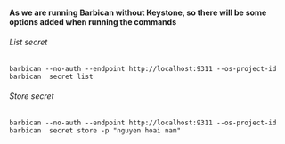 #### As we are running Barbican without Keystone, so there will be some options added when running the commands

###### List secret

```
barbican --no-auth --endpoint http://localhost:9311 --os-project-id barbican  secret list
```

###### Store secret

```
barbican --no-auth --endpoint http://localhost:9311 --os-project-id barbican  secret store -p "nguyen hoai nam"
```
